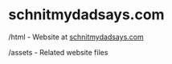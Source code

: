 schnitmydadsays.com
================

/html - Website at [schnitmydadsays.com](http://schnitmydadsays.com)

/assets - Related website files